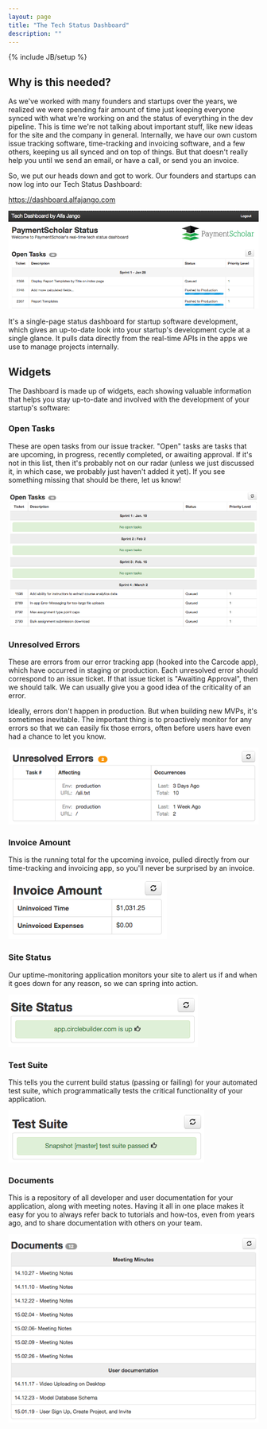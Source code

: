 ```yaml
---
layout: page
title: "The Tech Status Dashboard"
description: ""
---
```

{% include JB/setup %}

## Why is this needed?

As we've worked with many founders and startups over the years, we realized we were spending fair amount of time just keeping everyone synced with what we're working on and the status of everything in the dev pipeline.
This is time we're not talking about important stuff, like new ideas for the site and the company in general.
Internally, we have our own custom issue tracking software, time-tracking and invoicing software, and a few others, keeping us all synced and on top of things.
But that doesn't really help you until we send an email, or have a call, or send you an invoice.

So, we put our heads down and got to work. Our founders and startups can
now log into our Tech Status Dashboard:

https://dashboard.alfajango.com

![Client Dashboard](/assets/images/client-dashboard.png)

It's a single-page status dashboard for startup software development, which gives an up-to-date look into your startup's development cycle at a single glance.
It pulls data directly from the real-time APIs in the apps we use to manage projects internally.

## Widgets

The Dashboard is made up of widgets, each showing valuable information
that helps you stay up-to-date and involved with the development of your
startup's software:

### Open Tasks

These are open tasks from our issue tracker.
"Open" tasks are tasks that are upcoming, in progress, recently completed, or awaiting approval.
If it's not in this list, then it's probably not on our radar (unless we just discussed it, in which case, we probably just haven't added it yet).
If you see something missing that should be there, let us know!

![Client Dashboard Open Tasks](/assets/images/client-dashboard-open-tasks.png)

### Unresolved Errors

These are errors from our error tracking app (hooked into the Carcode app), which have occurred in staging or production.
Each unresolved error should correspond to an issue ticket.
If that issue ticket is "Awaiting Approval", then we should talk.
We can usually give you a good idea of the criticality of an error.

Ideally, errors don't happen in production. But when building new MVPs, it's sometimes inevitable.
The important thing is to proactively monitor for any errors so that we can easily fix those errors, often before
users have even had a chance to let you know.

![Client Dashboard Unresolved Errors](/assets/images/client-dashboard-unresolved-errors.png)

### Invoice Amount

This is the running total for the upcoming invoice, pulled directly from our time-tracking and invoicing app, so you'll never be surprised by an invoice.

![Client Dashboard Invoice Amount](/assets/images/client-dashboard-invoice-amount.png)

### Site Status

Our uptime-monitoring application monitors your site to alert us if and
when it goes down for any reason, so we can spring into action.

![Client Dashboard Site Status](/assets/images/client-dashboard-site-status.png)

### Test Suite

This tells you the current build status (passing or failing) for your
automated test suite, which programmatically tests the critical
functionality of your application.

![Client Dashboard Test Suite](/assets/images/client-dashboard-test-suite.png)

### Documents

This is a repository of all developer and user documentation for your
application, along with meeting notes. Having it all in one place makes
it easy for you to always refer back to tutorials and how-tos, even from
years ago, and to share documentation with others on your team.

![Client Dashboard Documents](/assets/images/client-dashboard-documents.png)
